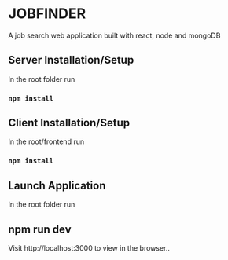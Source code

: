 # JOBFINDER

A job search web application built with react, node and mongoDB

## Server Installation/Setup

In the root folder run

### `npm install`

## Client Installation/Setup

In the root/frontend run

### `npm install`

## Launch Application

In the root folder run

## npm run dev

Visit http://localhost:3000 to view in the browser..
